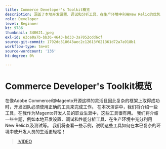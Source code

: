 ```yaml
---
title: Commerce Developer's Toolkit概览
description: 涵盖了本地开发设置、调试和分析工具、在生产环境中利用New Relic的优势以及测试等主题。
role: Developer
level: Beginner
kt: 9786
thumbnail: 340621.jpeg
exl-id: e3ce0a7b-bb36-4643-bd33-3a7052cdd6cf
source-git-commit: 1792dc318643aec2c12613f621361d72a7a918b1
workflow-type: tm+mt
source-wordcount: '136'
ht-degree: 0%

---
```


# Commerce Developer&#39;s Toolkit概览

在像Adobe Commerce和Magento开源这样的灵活且因此复杂的框架上取得成功时，开发团队必须使用正确的工具来完成工作。 在本次演讲中，我们将介绍一些工具，在我作为Magento开发人员的职业生涯中，这些工具很有用。 我们将介绍一些主题，例如本地开发设置、调试和性能分析工具、在生产环境中充分利用New Relic以及测试等。 我们将查看一些示例，说明这些工具如何在本已复杂的环境中使开发人员的生活更轻松！

>[!VIDEO](https://video.tv.adobe.com/v/340621/?quality=12&learn=on)
